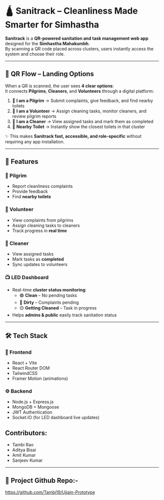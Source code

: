 # 🛕 Sanitrack – Cleanliness Made Smarter for Simhastha  

**Sanitrack** is a **QR-powered sanitation and task management web app** designed for the **Simhastha Mahakumbh**.  
By scanning a QR code placed across clusters, users instantly access the system and choose their role.  

---
## 📲 QR Flow – Landing Options  

When a QR is scanned, the user sees **4 clear options**:  
It connects **Pilgrims**, **Cleaners**, and **Volunteers** through a digital platform:

1. 👤 **I am a Pilgrim** → Submit complaints, give feedback, and find nearby toilets  
2. 🙌 **I am a Volunteer** → Assign cleaning tasks, monitor cleaners, and review pilgrim reports  
3. 🧹 **I am a Cleaner** → View assigned tasks and mark them as completed  
4. 🚻 **Nearby Toilet** → Instantly show the closest toilets in that cluster  

✨ This makes **Sanitrack fast, accessible, and role-specific** without requiring any app installation.  

---

## 🚀 Features  

### 👤 Pilgrim  
- Report cleanliness complaints  
- Provide feedback  
- Find **nearby toilets**  

### 🙌 Volunteer  
- View complaints from pilgrims  
- Assign cleaning tasks to cleaners  
- Track progress in **real time**  

### 🧹 Cleaner  
- View assigned tasks  
- Mark tasks as **completed**  
- Sync updates to volunteers  

### 📺 LED Dashboard  
- Real-time **cluster status monitoring**:  
  - 🟢 **Clean** – No pending tasks  
  - 🔴 **Dirty** – Complaints pending  
  - 🟡 **Getting Cleaned** – Task in progress  
- Helps **admins & public** easily track sanitation status  

---

## 🛠 Tech Stack  

### 🎨 Frontend  
- React + Vite  
- React Router DOM  
- TailwindCSS  
- Framer Motion (animations)  

### ⚙️ Backend  
- Node.js + Express.js  
- MongoDB + Mongoose  
- JWT Authentication  
- Socket.IO (for LED dashboard live updates)  

## Contributors:
- Tambi Rao
- Aditya Bisai
- Amit Kumar
- Sanjeev Kumar

---

## 📂 Project Github Repo:-
https://github.com/Tambi19/Ujjain-Prototype
